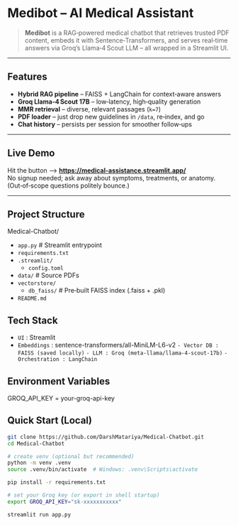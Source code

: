 # Medibot – AI Medical Assistant


> **Medibot** is a RAG‑powered medical chatbot that retrieves trusted PDF content, embeds it with Sentence‑Transformers, and serves real‑time answers via Groq’s Llama‑4 Scout LLM – all wrapped in a Streamlit UI.

---

## Features
- **Hybrid RAG pipeline** – FAISS + LangChain for context‑aware answers  
- **Groq Llama‑4 Scout 17B** – low‑latency, high‑quality generation  
- **MMR retrieval** – diverse, relevant passages (`k=7`)  
- **PDF loader** – just drop new guidelines in `/data`, re‑index, and go  
- **Chat history** – persists per session for smoother follow‑ups  

---

## Live Demo
Hit the button –> **https://medical-assistance.streamlit.app/**  
No signup needed; ask away about symptoms, treatments, or anatomy.  
(Out‑of‑scope questions politely bounce.)

---

## Project Structure

Medical-Chatbot/
- `app.py`             # Streamlit entrypoint
- `requirements.txt`
- `.streamlit/`
  - `config.toml`
- `data/`             # Source PDFs
- `vectorstore/`
  - `db_faiss/`       # Pre‑built FAISS index (.faiss + .pkl)
- `README.md`



## Tech Stack

- `UI` : Streamlit
- `Embeddings` : sentence-transformers/all-MiniLM-L6-v2
`- Vector DB : FAISS (saved locally)`
`- LLM : Groq (meta-llama/llama-4-scout-17b)`
`- Orchestration : LangChain`


## Environment Variables
GROQ_API_KEY = your-groq-api-key

## Quick Start (Local)

```bash
git clone https://github.com/DarshMatariya/Medical-Chatbot.git
cd Medical-Chatbot

# create venv (optional but recommended)
python -m venv .venv
source .venv/bin/activate  # Windows: .venv\Scripts\activate

pip install -r requirements.txt

# set your Groq key (or export in shell startup)
export GROQ_API_KEY="sk-xxxxxxxxxxx"

streamlit run app.py

